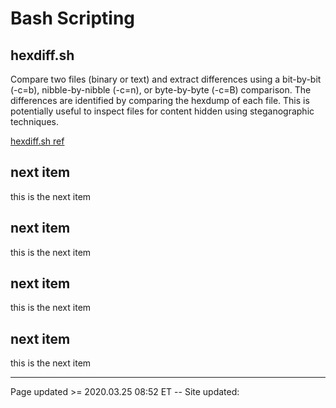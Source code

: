 # Bash Scripting

## hexdiff.sh

Compare two files (binary or text) and extract differences using a bit-by-bit (-c=b), nibble-by-nibble (-c=n), or byte-by-byte (-c=B) comparison. The differences are identified by comparing the hexdump of each file. This is potentially useful to inspect files for content hidden using steganographic techniques.

[hexdiff.sh ref](/pages/scripting_and_programming/hexdiff.md)

## next item

this is the next item

## next item

this is the next item

## next item

this is the next item

## next item

this is the next item

<hr class="tight"><p class="timestamp">Page updated >= 2020.03.25 08:52 ET -- Site updated: <span id="timestamp"></span></p>
<script type='text/javascript'>document.getElementById("timestamp").innerHTML = Date(document.lastModified);</script>
